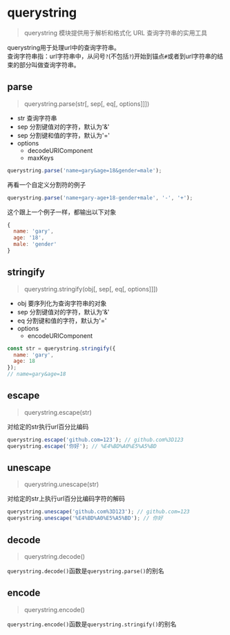 # querystring
> querystring 模块提供用于解析和格式化 URL 查询字符串的实用工具  

querystring用于处理url中的查询字符串。  
查询字符串指：url字符串中，从问号`?`(不包括`?`)开始到锚点`#`或者到url字符串的结束的部分叫做查询字符串。  

## parse
> querystring.parse(str[, sep[, eq[, options]]])

* str 查询字符串  
* sep 分割键值对的字符，默认为'&'  
* sep 分割键和值的字符，默认为'='  
* options  
  + decodeURIComponent
  + maxKeys


``` javascript
querystring.parse('name=gary&age=18&gender=male');
```
再看一个自定义分割符的例子
``` javascript
querystring.parse('name+gary-age+18-gender+male', '-', '+');
```
这个跟上一个例子一样，都输出以下对象
``` javascript
{
  name: 'gary',
  age: '18',
  male: 'gender'
}
```

## stringify
> querystring.stringify(obj[, sep[, eq[, options]]])

* obj 要序列化为查询字符串的对象
* sep 分割键值对的字符，默认为'&'
* eq 分割键和值的字符，默认为'='
* options
  + encodeURIComponent

``` javascript
const str = querystring.stringify({
  name: 'gary',
  age: 18
});
// name=gary&age=18
```

## escape
> querystring.escape(str)  

对给定的str执行url百分比编码

``` javascript
querystring.escape('github.com=123'); // github.com%3D123
querystring.escape('你好'); // %E4%BD%A0%E5%A5%BD
```

## unescape
> querystring.unescape(str)  

对给定的str上执行url百分比编码字符的解码

``` javascript
querystring.unescape('github.com%3D123'); // github.com=123
querystring.unescape('%E4%BD%A0%E5%A5%BD'); // 你好
```

## decode
> querystring.decode()  

`querystring.decode()`函数是`querystring.parse()`的别名

## encode
> querystring.encode()  

`querystring.encode()`函数是`querystring.stringify()`的别名
